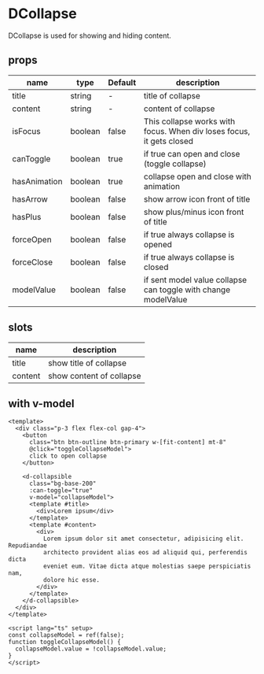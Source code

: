 # DCollapse

DCollapse is used for showing and hiding content.

## props

| name         | type    | Default | description                                                          |
| ------------ | ------- | ------- | -------------------------------------------------------------------- |
| title        | string  | -       | title of collapse                                                    |
| content      | string  | -       | content of collapse                                                  |
| isFocus      | boolean | false   | This collapse works with focus. When div loses focus, it gets closed |
| canToggle    | boolean | true    | if true can open and close (toggle collapse)                         |
| hasAnimation | boolean | true    | collapse open and close with animation                               |
| hasArrow     | boolean | false   | show arrow icon front of title                                       |
| hasPlus      | boolean | false   | show plus/minus icon front of title                                  |
| forceOpen    | boolean | false   | if true always collapse is opened                                    |
| forceClose   | boolean | false   | if true always collapse is closed                                    |
| modelValue   | boolean | false   | if sent model value collapse can toggle with change modelValue       |

## slots

| name    | description              |
| ------- | ------------------------ |
| title   | show title of collapse   |
| content | show content of collapse |

## with v-model

```vue
<template>
  <div class="p-3 flex flex-col gap-4">
    <button
      class="btn btn-outline btn-primary w-[fit-content] mt-8"
      @click="toggleCollapseModel">
      click to open collapse
    </button>

    <d-collapsible
      class="bg-base-200"
      :can-toggle="true"
      v-model="collapseModel">
      <template #title>
        <div>Lorem ipsum</div>
      </template>
      <template #content>
        <div>
          Lorem ipsum dolor sit amet consectetur, adipisicing elit. Repudiandae
          architecto provident alias eos ad aliquid qui, perferendis dicta
          eveniet eum. Vitae dicta atque molestias saepe perspiciatis nam,
          dolore hic esse.
        </div>
      </template>
    </d-collapsible>
  </div>
</template>

<script lang="ts" setup>
const collapseModel = ref(false);
function toggleCollapseModel() {
  collapseModel.value = !collapseModel.value;
}
</script>
```

